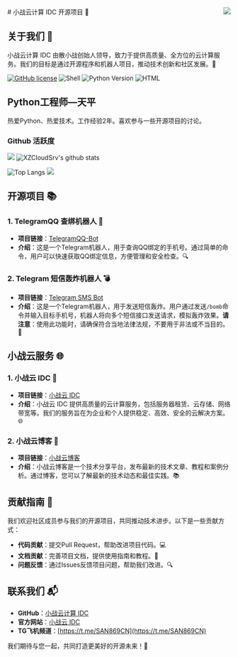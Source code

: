 <img align="right" src="https://count.getloli.com/get/@:XZCloudSrv?theme=rule34">
# 小战云计算 IDC 开源项目 🚀

## 关于我们 👋

小战云计算 IDC 由散小战创始人领导，致力于提供高质量、全方位的云计算服务。我们的目标是通过开源程序和机器人项目，推动技术创新和社区发展。🌟

[![GitHub license](https://img.shields.io/badge/license-MPL%202.0-blue.svg)](https://github.com/yourusername/yourrepository/blob/main/LICENSE)
![Shell](https://img.shields.io/badge/shell-bash%205.0-green)
![Python Version](https://img.shields.io/badge/Python-3.9.20-blue)
![HTML](https://img.shields.io/badge/HTML)

## Python工程师—天平

热爱Python、热爱技术。工作经验2年。喜欢参与一些开源项目的讨论。

### Github 活跃度

[![](https://activity-graph.herokuapp.com/graph?username=XZCloudSrv&theme=dracula)](https://github.com/ashutosh00710/github-readme-activity-graph)
![XZCloudSrv's github stats](https://github-readme-stats.vercel.app/api?username=XZCloudSrv&show_icons=true&theme=vue)

![Top Langs](https://github-readme-stats.vercel.app/api/top-langs/?username=XZCloudSrv&langs_count=6)
![](https://github-readme-stats.vercel.app/api/top-langs/?username=XZCloudSrv&layout=compact&langs_count=6)

## 开源项目 📚

### 1. TelegramQQ 查绑机器人 🤖
- **项目链接**：[TelegramQQ-Bot](https://github.com/XZCloudSrv/TelegramQQ-Bot)
- **介绍**：这是一个Telegram机器人，用于查询QQ绑定的手机号。通过简单的命令，用户可以快速获取QQ绑定信息，方便管理和安全检查。🔍

### 2. Telegram 短信轰炸机器人 💣
- **项目链接**：[Telegram SMS Bot](https://github.com/XZCloudSrv/telegram-sms)
- **介绍**：这是一个Telegram机器人，用于发送短信轰炸。用户通过发送`/bomb`命令并输入目标手机号，机器人将向多个短信接口发送请求，模拟轰炸效果。**请注意**：使用此功能时，请确保符合当地法律法规，不要用于非法或不当目的。🚫

## 小战云服务 🌐

### 1. 小战云 IDC 🏢
- **项目链接**：[小战云 IDC](https://idc.79san.cn/)
- **介绍**：小战云 IDC 提供高质量的云计算服务，包括服务器租赁、云存储、网络带宽等。我们的服务旨在为企业和个人提供稳定、高效、安全的云解决方案。🌐

### 2. 小战云博客 📝
- **项目链接**：[小战云博客](https://blog.79san.cn/)
- **介绍**：小战云博客是一个技术分享平台，发布最新的技术文章、教程和案例分析。通过博客，您可以了解最新的技术动态和最佳实践。📚

## 贡献指南 🤝

我们欢迎社区成员参与我们的开源项目，共同推动技术进步。以下是一些贡献方式：
- **代码贡献**：提交Pull Request，帮助改进项目代码。💻
- **文档贡献**：完善项目文档，提供使用指南和教程。📝
- **问题反馈**：通过Issues反馈项目问题，帮助我们改进。🔍

## 联系我们 📬

- **GitHub**：[小战云计算 IDC](https://github.com/Sanxiaozhan)
- **官方网站**：[小战云 IDC](https://idc.79san.cn/)
- **TG飞机频道**：[https://t.me/SAN869CN](https://t.me/SAN869CN)

我们期待与您一起，共同打造更美好的开源未来！🎉
